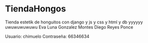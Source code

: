 # TiendaHongos
Tienda estetik de honguitos con django y js y css y html y db yyyyyy uwuwuwuwuwu
Eva Luna Gonzalez Montes
Diego Reyes Ponce

Usuario: chimuelo
Contraseña: 66346634